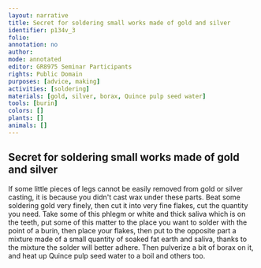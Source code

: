 ```yaml
---
layout: narrative
title: Secret for soldering small works made of gold and silver
identifier: p134v_3
folio: 
annotation: no
author:
mode: annotated
editor: GR8975 Seminar Participants
rights: Public Domain
purposes: [advice, making]
activities: [soldering]
materials: [gold, silver, borax, Quince pulp seed water]
tools: [burin]
colors: []
plants: []
animals: []
---
```


 

##  Secret for soldering small works made of <span class="material">gold</span> and <span class="material">silver</span> 

   <span class="activity"></span> 
 If some little pieces of legs cannot be easily removed from <span class="material">gold</span> or <span class="material">silver</span> casting, it is because you didn't cast wax under these parts. Beat some soldering <span class="material">gold</span> very finely, then cut it into very fine flakes, cut the quantity you need. Take some of this phlegm or white and thick saliva which is on the teeth, put some of this matter to the place you want to solder with the point of a <span class="tool">burin</span>, then place your flakes, then put to the opposite part a mixture made of a small quantity of soaked fat earth and saliva, thanks to the mixture the solder will better adhere. Then pulverize a bit of <span class="material">borax</span> on it, and heat up <span class="material">Quince pulp seed water</span> to a boil and others too.
 